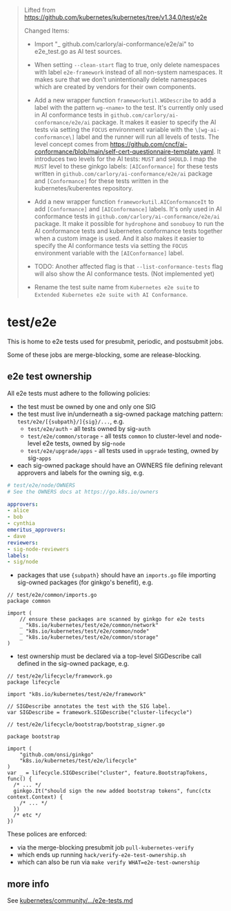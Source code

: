 > Lifted from https://github.com/kubernetes/kubernetes/tree/v1.34.0/test/e2e
> 
> Changed Items:
> - Import "_ github.com/carlory/ai-conformance/e2e/ai" to e2e_test.go as AI test sources.
> 
> - When setting `--clean-start` flag to true, only delete namespaces with label `e2e-framework` instead of all non-system namespaces.
>   It makes sure that we don't unintentionally delete namespaces which are created by vendors for their own components.
> 
> - Add a new wrapper function `frameworkutil.WGDescribe` to add a label with the pattern `wg-<name>` to the test. It's currently only
>   used in AI conformance tests in `github.com/carlory/ai-conformance/e2e/ai` package. It makes it easier to specify the AI tests 
>   via setting the `FOCUS` environment variable with the `\[wg-ai-conformance\]` label and the runner will run all levels of tests. 
>   The level concept comes from https://github.com/cncf/ai-conformance/blob/main/self-cert-questionnaire-template.yaml. It introduces
>   two levels for the AI tests: `MUST` and `SHOULD`. I map the `MUST` level to these ginkgo labels: `[AIConformance]` for these tests 
>   written in `github.com/carlory/ai-conformance/e2e/ai` package and `[Conformance]` for these tests written in the kubernetes/kuberentes
>   repository.
> 
> - Add a new wrapper function `frameworkutil.AIConformanceIt` to add `[Conformance]` and `[AIConformance]` labels. It's only used in 
>   AI conformance tests in `github.com/carlory/ai-conformance/e2e/ai` package. It make it possible for `hydrophone` and `sonobuoy`
>   to run the AI conformance tests and kubernetes conformance tests together when a custom image is used. And it also makes it easier
>   to specify the AI conformance tests via setting the `FOCUS` environment variable with the `[AIConformance]` label. 
> 
> - TODO: Another affected flag is that `--list-conformance-tests` flag will also show the AI conformance tests. (Not implemented yet)
>
> - Rename the test suite name from `Kubernetes e2e suite` to `Extended Kubernetes e2e suite with AI Conformance`.

# test/e2e

This is home to e2e tests used for presubmit, periodic, and postsubmit jobs.

Some of these jobs are merge-blocking, some are release-blocking.

## e2e test ownership

All e2e tests must adhere to the following policies:
- the test must be owned by one and only one SIG
- the test must live in/underneath a sig-owned package matching pattern: `test/e2e/[{subpath}/]{sig}/...`, e.g.
  - `test/e2e/auth` - all tests owned by sig-`auth`
  - `test/e2e/common/storage` - all tests `common` to cluster-level and node-level e2e tests, owned by sig-`node`
  - `test/e2e/upgrade/apps` - all tests used in `upgrade` testing, owned by sig-`apps`
- each sig-owned package should have an OWNERS file defining relevant approvers and labels for the owning sig, e.g.
```yaml
# test/e2e/node/OWNERS
# See the OWNERS docs at https://go.k8s.io/owners

approvers:
- alice
- bob
- cynthia
emeritus_approvers:
- dave
reviewers:
- sig-node-reviewers
labels:
- sig/node
```
- packages that use `{subpath}` should have an `imports.go` file importing sig-owned packages (for ginkgo's benefit), e.g.
```golang
// test/e2e/common/imports.go
package common

import (
	// ensure these packages are scanned by ginkgo for e2e tests
	_ "k8s.io/kubernetes/test/e2e/common/network"
	_ "k8s.io/kubernetes/test/e2e/common/node"
	_ "k8s.io/kubernetes/test/e2e/common/storage"
)
```
- test ownership must be declared via a top-level SIGDescribe call defined in the sig-owned package, e.g.
```golang
// test/e2e/lifecycle/framework.go
package lifecycle

import "k8s.io/kubernetes/test/e2e/framework"

// SIGDescribe annotates the test with the SIG label.
var SIGDescribe = framework.SIGDescribe("cluster-lifecycle")
```
```golang
// test/e2e/lifecycle/bootstrap/bootstrap_signer.go

package bootstrap

import (
	"github.com/onsi/ginkgo"
	"k8s.io/kubernetes/test/e2e/lifecycle"
)
var _ = lifecycle.SIGDescribe("cluster", feature.BootstrapTokens, func() {
  /* ... */
  ginkgo.It("should sign the new added bootstrap tokens", func(ctx context.Context) {
    /* ... */
  })
  /* etc */
})
```

These polices are enforced:
- via the merge-blocking presubmit job `pull-kubernetes-verify`
- which ends up running `hack/verify-e2e-test-ownership.sh`
- which can also be run via `make verify WHAT=e2e-test-ownership`

## more info

See [kubernetes/community/.../e2e-tests.md](https://git.k8s.io/community/contributors/devel/sig-testing/e2e-tests.md)
